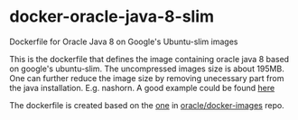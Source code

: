 # docker-oracle-java-8-slim
Dockerfile for Oracle Java 8 on Google's Ubuntu-slim images

This is the dockerfile that defines the image containing oracle java 8 based on google's ubuntu-slim. The uncompressed images size is about 195MB. One can further reduce the image size by removing unecessary part from the java installation. E.g. nashorn. A good example could be found [here](https://github.com/kubernetes/kubernetes/blob/master/examples/storage/cassandra/image/Dockerfile)

The dockerfile is created based on the [one](https://github.com/oracle/docker-images/blob/master/OracleJava/java-8/Dockerfile) in [oracle/docker-images](https://github.com/oracle/docker-images/tree/master/OracleJava) repo.
